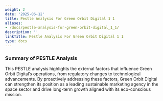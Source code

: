 ```yaml
---
weight: 2
date: '2025-06-12'
title: Pestle Analysis For Green Orbit Digital 1 1
aliases:
- /docs/pestle-analysis-for-green-orbit-digital_1_1/
description: ''
linkTitle: Pestle Analysis For Green Orbit Digital 1 1
type: docs
---
```


<!-- Unsupported block type: child_database -->



### Summary of PESTLE Analysis

This PESTLE analysis highlights the external factors that influence Green Orbit Digital’s operations, from regulatory changes to technological advancements. By proactively addressing these factors, Green Orbit Digital can strengthen its position as a leading sustainable marketing agency in the space sector and drive long-term growth aligned with its eco-conscious mission.